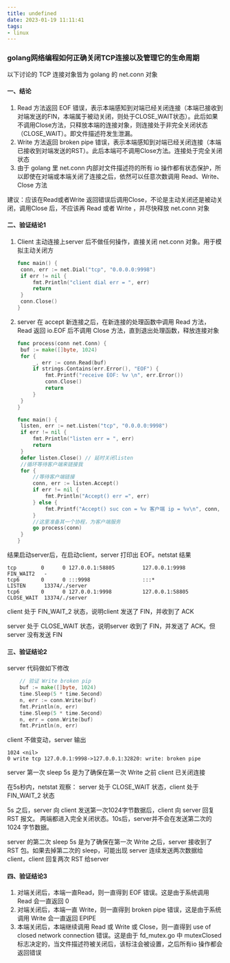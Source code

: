 ```yaml
---
title: undefined
date: 2023-01-19 11:11:41
tags:
- linux
---
```


### golang网络编程如何正确关闭TCP连接以及管理它的生命周期

以下讨论的 TCP 连接对象皆为 golang 的 net.conn 对象

#### 一、结论

1. Read 方法返回 EOF 错误，表示本端感知到对端已经关闭连接（本端已接收到对端发送的FIN，本端属于被动关闭，则处于CLOSE_WAIT状态）。此后如果不调用Close方法，只释放本端的连接对象，则连接处于非完全关闭状态（CLOSE_WAIT）。即文件描述符发生泄漏。
2. Write 方法返回 broken pipe 错误，表示本端感知到对端已经关闭连接（本端已接收到对端发送的RST）。此后本端可不调用Close方法。连接处于完全关闭状态
3. 由于 golang 里 net.conn 内部对文件描述符的所有 io 操作都有状态保护，所以即使在对端或本端关闭了连接之后，依然可以任意次数调用 Read、Write、Close 方法

建议：应该在Read或者Write 返回错误后调用Close，不论是主动关闭还是被动关闭，调用Close 后，不应该再 Read 或者 Write ，并尽快释放 net.conn 对象

#### 二、验证结论1

1. Client 主动连接上server 后不做任何操作，直接关闭 net.conn 对象。用于模拟主动关闭方

   ```go
   func main() {
   	conn, err := net.Dial("tcp", "0.0.0.0:9998")
   	if err != nil {
   		fmt.Println("client dial err = ", err)
   		return
   	}
   	conn.Close()
   }
   ```

2. server 在 accept 新连接之后，在新连接的处理函数中调用 Read 方法，Read 返回 io.EOF 后不调用 Close 方法，直到退出处理函数，释放连接对象

   ```go
   func process(conn net.Conn) {
   	buf := make([]byte, 1024)
   	for {
   		_, err := conn.Read(buf)
   		if strings.Contains(err.Error(), "EOF") {
   			fmt.Printf("receive EOF: %v \n", err.Error())
   			conn.Close()
   			return
   		}
   	}
   }
   
   func main() {
   	listen, err := net.Listen("tcp", "0.0.0.0:9998")
   	if err != nil {
   		fmt.Println("listen err = ", err)
   		return
   	}
   	defer listen.Close() // 延时关闭listen
   	//循环等待客户端来链接我
   	for {
   		//等待客户端链接
   		conn, err := listen.Accept()
   		if err != nil {
   			fmt.Println("Accept() err =", err)
   		} else {
   			fmt.Printf("Accept() suc con = %v 客户端 ip = %v\n", conn, conn.RemoteAddr().String())
   		}
   		//这里准备其一个协程，为客户端服务
   		go process(conn)
   	}
   }
   
   ```

结果启动server后，在启动client，server 打印出 EOF。netstat 结果

```shell
tcp        0      0 127.0.0.1:58805         127.0.0.1:9998          FIN_WAIT2   -                   
tcp6       0      0 :::9998                 :::*                    LISTEN      13374/./server      
tcp6       0      0 127.0.0.1:9998          127.0.0.1:58805         CLOSE_WAIT  13374/./server   
```

client 处于 FIN_WAIT_2 状态，说明client 发送了 FIN，并收到了 ACK

server 处于 CLOSE_WAIT 状态，说明server 收到了 FIN，并发送了 ACK。但server 没有发送 FIN 

#### 三、验证结论2

server 代码做如下修改

```go
	// 验证 Write broken pip
	buf := make([]byte, 1024)
	time.Sleep(5 * time.Second)
	n, err := conn.Write(buf)
	fmt.Println(n, err)
	time.Sleep(5 * time.Second)
	n, err = conn.Write(buf)
	fmt.Println(n, err)
```

client 不做变动，server 输出

```
1024 <nil>
0 write tcp 127.0.0.1:9998->127.0.0.1:32820: write: broken pipe
```

server 第一次 sleep 5s 是为了确保在第一次 Write 之前 client 已关闭连接

在5s秒内，netstat 观察： server 处于 CLOSE_WAIT 状态，client 处于 FIN_WAIT_2 状态

5s 之后，server 向 client 发送第一次1024字节数据后，client 向 server 回复 RST 报文。 两端都进入完全关闭状态。10s后，server并不会在发送第二次的1024 字节数据。

server 的第二次 sleep 5s 是为了确保在第一次 Write 之后，server 接收到了 RST 包。如果去掉第二次的 sleep，可能出现 server 连续发送两次数据给 client，client 回复两次 RST 给server 

#### 四、验证结论3

1. 对端关闭后，本端一直Read，则一直得到 EOF 错误。这是由于系统调用 Read 会一直返回 0 
2. 对端关闭后，本端一直 Write，则一直得到 broken pipe 错误，这是由于系统调用 Write 会一直返回 EPIPE
3. 本端关闭后，本端继续调用 Read 或 Write 或 Close，则一直得到 use of closed network connection 错误。这是由于 fd_mutex.go 中 mutexClosed 标志决定的，当文件描述符被关闭后，该标注会被设置，之后所有io 操作都会返回错误

